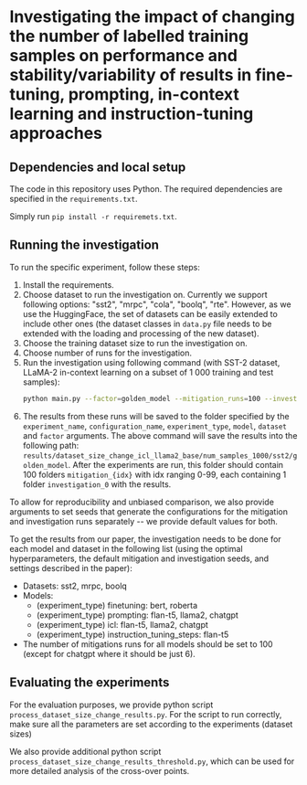 # Investigating the impact of changing the number of labelled training samples on performance and stability/variability of results in fine-tuning, prompting, in-context learning and instruction-tuning approaches

## Dependencies and local setup

The code in this repository uses Python. The required dependencies are specified in the `requirements.txt`. 

Simply run `pip install -r requiremets.txt`.

## Running the investigation

To run the specific experiment, follow these steps:

1. Install the requirements.
1. Choose dataset to run the investigation on. Currently we support following options: "sst2", "mrpc", "cola", "boolq", "rte". However, as we use the HuggingFace, the set of datasets can be easily extended to include other ones (the dataset classes in `data.py` file needs to be extended with the loading and processing of the new dataset). 
1. Choose the training dataset size to run the investigation on.
1. Choose number of runs for the investigation.
1. Run the investigation using following command (with SST-2 dataset, LLaMA-2 in-context learning on a subset of 1 000 training and test samples):
    ```bash
    python main.py --factor=golden_model --mitigation_runs=100 --investigation_runs=1 --dataset=sst2 --experiment_name=dataset_size_change --experiment_type=icl --model=llama2 --configuration_name=num_samples_1000 --num_labelled=1000 --num_labelled_test=1000 --full_test=0 
    ```
1. The results from these runs will be saved to the folder specified by the `experiment_name`, `configuration_name`, `experiment_type`, `model`, `dataset` and `factor` arguments. The above command will save the results into the following path: `results/dataset_size_change_icl_llama2_base/num_samples_1000/sst2/golden_model`. After the experiments are run, this folder should contain 100 folders `mitigation_{idx}` with idx ranging 0-99, each containing 1 folder `investigation_0` with the results.

To allow for reproducibility and unbiased comparison, we also provide arguments to set seeds that generate the configurations for the mitigation and investigation runs separately -- we provide default values for both.

To get the results from our paper, the investigation needs to be done for each model and dataset in the following list (using the optimal hyperparameters, the default mitigation and investigation seeds, and settings described in the paper):
- Datasets: sst2, mrpc, boolq
- Models:
    - (experiment_type) finetuning: bert, roberta
    - (experiment_type) prompting: flan-t5, llama2, chatgpt
    - (experiment_type) icl: flan-t5, llama2, chatgpt
    - (experiment_type) instruction_tuning_steps: flan-t5
- The number of mitigations runs for all models should be set to 100 (except for chatgpt where it should be just 6).

## Evaluating the experiments

For the evaluation purposes, we provide python script `process_dataset_size_change_results.py`. For the script to run correctly, make sure all the parameters are set according to the experiments (dataset sizes)

We also provide additional python script `process_dataset_size_change_results_threshold.py`, which can be used for more detailed analysis of the cross-over points.